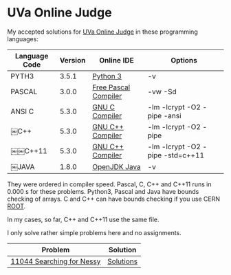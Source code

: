 # UVa Online Judge
My accepted solutions for [UVa Online Judge](https://uva.onlinejudge.org/) in these programming languages:

Language Code | Version | Online IDE | Options
------------- | ----- | ------------ | -------
PYTH3         | 3.5.1 | [Python 3](https://www.tutorialspoint.com/execute_python3_online.php) | -v
PASCAL        | 3.0.0 | [Free Pascal Compiler](https://www.tutorialspoint.com/compile_pascal_online.php) | -vw -Sd
ANSI C        | 5.3.0 | [GNU C Compiler](https://www.tutorialspoint.com/compile_c99_online.php) | -lm -lcrypt -O2 -pipe -ansi
￼C++           | 5.3.0 | [GNU C++ Compiler](https://www.tutorialspoint.com/compile_cpp_online.php) | -lm -lcrypt -O2 -pipe
￼￼C++11         | 5.3.0 | [GNU C++ Compiler](https://www.tutorialspoint.com/compile_cpp11_online.php) | -lm -lcrypt -O2 -pipe -std=c++11
￼JAVA          | 1.8.0 | [OpenJDK Java](https://www.tutorialspoint.com/compile_java8_online.php) | -v

They were ordered in compiler speed. Pascal, C, C++ and C++11 runs in 0.000 s for these problems. Python3, Pascal and Java
have bounds checking of arrays. C and C++ can have bounds checking if you 
use CERN [ROOT](https://github.com/mobluse/uva/blob/master/root-system.md).

In my cases, so far, C++ and C++11 use the same file.

I only solve rather simple problems here and no assignments.

| Problem | Solution |
| ------- | -------- |
| [11044	Searching for Nessy](https://uva.onlinejudge.org/index.php?option=com_onlinejudge&Itemid=8&page=show_problem&problem=1985) | [Solutions](https://github.com/mobluse/uva/tree/master/11044) |
